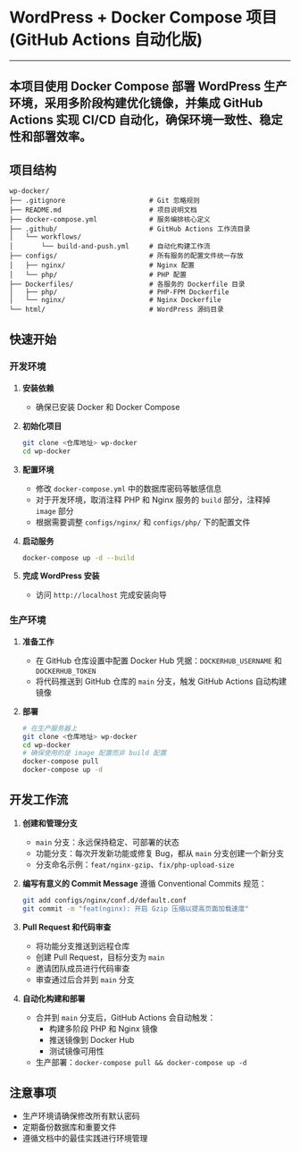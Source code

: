 # WordPress + Docker Compose 项目 (GitHub Actions 自动化版)
---
本项目使用 Docker Compose 部署 WordPress 生产环境，采用多阶段构建优化镜像，并集成 GitHub Actions 实现 CI/CD 自动化，确保环境一致性、稳定性和部署效率。
---
## 项目结构

```
wp-docker/
├── .gitignore                     # Git 忽略规则
├── README.md                      # 项目说明文档
├── docker-compose.yml             # 服务编排核心定义
├── .github/                       # GitHub Actions 工作流目录
│   └── workflows/
│       └── build-and-push.yml     # 自动化构建工作流
├── configs/                       # 所有服务的配置文件统一存放
│   ├── nginx/                     # Nginx 配置
│   └── php/                       # PHP 配置
├── Dockerfiles/                   # 各服务的 Dockerfile 目录
│   ├── php/                       # PHP-FPM Dockerfile
│   └── nginx/                     # Nginx Dockerfile
└── html/                          # WordPress 源码目录
```

## 快速开始

### 开发环境

1. **安装依赖**
   - 确保已安装 Docker 和 Docker Compose

2. **初始化项目**
   ```bash
   git clone <仓库地址> wp-docker
   cd wp-docker
   ```

3. **配置环境**
   - 修改 `docker-compose.yml` 中的数据库密码等敏感信息
   - 对于开发环境，取消注释 PHP 和 Nginx 服务的 `build` 部分，注释掉 `image` 部分
   - 根据需要调整 `configs/nginx/` 和 `configs/php/` 下的配置文件

4. **启动服务**
   ```bash
   docker-compose up -d --build
   ```

5. **完成 WordPress 安装**
   - 访问 `http://localhost` 完成安装向导

### 生产环境

1. **准备工作**
   - 在 GitHub 仓库设置中配置 Docker Hub 凭据：`DOCKERHUB_USERNAME` 和 `DOCKERHUB_TOKEN`
   - 将代码推送到 GitHub 仓库的 `main` 分支，触发 GitHub Actions 自动构建镜像

2. **部署**
   ```bash
   # 在生产服务器上
   git clone <仓库地址> wp-docker
   cd wp-docker
   # 确保使用的是 image 配置而非 build 配置
   docker-compose pull
   docker-compose up -d
   ```

## 开发工作流

1. **创建和管理分支**
   - `main` 分支：永远保持稳定、可部署的状态
   - 功能分支：每次开发新功能或修复 Bug，都从 `main` 分支创建一个新分支
   - 分支命名示例：`feat/nginx-gzip`、`fix/php-upload-size`

2. **编写有意义的 Commit Message**
   遵循 Conventional Commits 规范：
   ```bash
   git add configs/nginx/conf.d/default.conf
   git commit -m "feat(nginx): 开启 Gzip 压缩以提高页面加载速度"
   ```

3. **Pull Request 和代码审查**
   - 将功能分支推送到远程仓库
   - 创建 Pull Request，目标分支为 `main`
   - 邀请团队成员进行代码审查
   - 审查通过后合并到 `main` 分支

4. **自动化构建和部署**
   - 合并到 `main` 分支后，GitHub Actions 会自动触发：
     - 构建多阶段 PHP 和 Nginx 镜像
     - 推送镜像到 Docker Hub
     - 测试镜像可用性
   - 生产部署：`docker-compose pull && docker-compose up -d`

## 注意事项

- 生产环境请确保修改所有默认密码
- 定期备份数据库和重要文件
- 遵循文档中的最佳实践进行环境管理